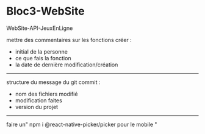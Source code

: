 # Bloc3-WebSite

WebSite-API-JeuxEnLigne

mettre des commentaires sur les fonctions créer :

- initial de la personne
- ce que fais la fonction
- la date de dernière modification/création

---

structure du message du git commit :

- nom des fichiers modifié
- modification faites
- version du projet


---

faire un"  npm i @react-native-picker/picker pour le mobile  "